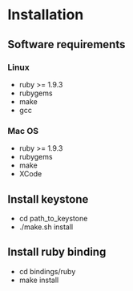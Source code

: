 # Installation

## Software requirements

### Linux
- ruby >= 1.9.3
- rubygems
- make
- gcc

### Mac OS
- ruby >= 1.9.3
- rubygems
- make
- XCode

## Install keystone
 * cd path_to_keystone
 * ./make.sh install

## Install ruby binding
 * cd bindings/ruby
 * make install
    